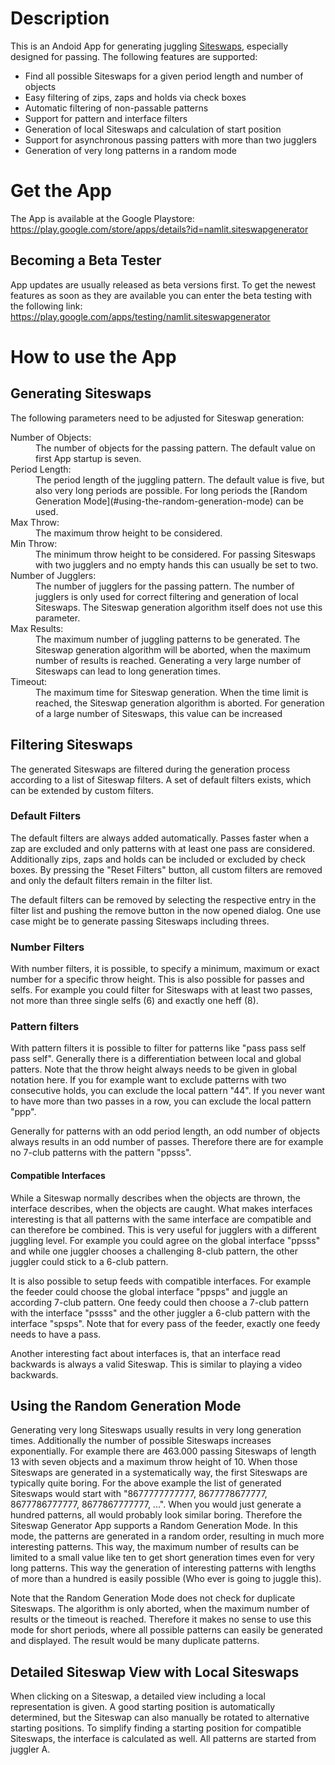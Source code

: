 # Description

This is an Andoid App for generating juggling [Siteswaps](https://en.wikipedia.org/wiki/Siteswap), especially designed for passing. The following features are supported:

- Find all possible Siteswaps for a given period length and number of objects
- Easy filtering of zips, zaps and holds via check boxes
- Automatic filtering of non-passable patterns
- Support for pattern and interface filters
- Generation of local Siteswaps and calculation of start position
- Support for asynchronous passing patters with more than two jugglers
- Generation of very long patterns in a random mode

# Get the App

The App is available at the Google Playstore: <https://play.google.com/store/apps/details?id=namlit.siteswapgenerator>

## Becoming a Beta Tester

App updates are usually released as beta versions first. To get the newest features as soon as they are available you can enter the beta testing with the following link: <https://play.google.com/apps/testing/namlit.siteswapgenerator>
# How to use the App

## Generating Siteswaps

The following parameters need to be adjusted for Siteswap generation:

<dl>
  <dt>Number of Objects:</dt>
  <dd>
    The number of objects for the passing pattern. The default value on first App startup is seven.
  </dd>

  <dt>Period Length:</dt>
  <dd>
    The period length of the juggling pattern. The default value is five, but also very long periods are possible. For long periods the [Random Generation Mode](#using-the-random-generation-mode) can be used.
  </dd>

  <dt>Max Throw:</dt>
  <dd>
    The maximum throw height to be considered.
  </dd>

  <dt>Min Throw:</dt>
  <dd>
    The minimum throw height to be considered. For passing Siteswaps with two jugglers and no empty hands this can usually be set to two.
  </dd>

  <dt>Number of Jugglers:</dt>
  <dd>
    The number of jugglers for the passing pattern. The number of jugglers is only used for correct filtering and generation of local Siteswaps. The Siteswap generation algorithm itself does not use this parameter.
  </dd>

  <dt>Max Results:</dt>
  <dd>
    The maximum number of juggling patterns to be generated. The Siteswap generation algorithm will be aborted, when the maximum number of results is reached. Generating a very large number of Siteswaps can lead to long generation times.
  </dd>

  <dt>Timeout:</dt>
  <dd>
    The maximum time for Siteswap generation. When the time limit is reached, the Siteswap generation algorithm is aborted. For generation of a large number of Siteswaps, this value can be increased
  </dd>
</dl>

## Filtering Siteswaps

The generated Siteswaps are filtered during the generation process according to a list of Siteswap filters. A set of default filters exists, which can be extended by custom filters.

### Default Filters

The default filters are always added automatically. Passes faster when a zap are excluded and only patterns with at least one pass are considered. Additionally zips, zaps and holds can be included or excluded by check boxes. By pressing the "Reset Filters" button, all custom filters are removed and only the default filters remain in the filter list.

The default filters can be removed by selecting the respective entry in the filter list and pushing the remove button in the now opened dialog. One use case might be to generate passing Siteswaps including threes.

### Number Filters

With number filters, it is possible, to specify a minimum, maximum or exact number for a specific throw height. This is also possible for passes and selfs. For example you could filter for Siteswaps with at least two passes, not more than three single selfs (6) and exactly one heff (8).

### Pattern filters

With pattern filters it is possible to filter for patterns like "pass pass self pass self". Generally there is a differentiation between local and global patters. Note that the throw height always needs to be given in global notation here. If you for example want to exclude patterns with two consecutive holds, you can exclude the local pattern "44". If you never want to have more than two passes in a row, you can exclude the local pattern "ppp".

Generally for patterns with an odd period length, an odd number of objects always results in an odd number of passes. Therefore there are for example no 7-club patterns with the pattern "ppsss".

#### Compatible Interfaces

While a Siteswap normally describes when the objects are thrown, the interface describes, when the objects are caught. What makes interfaces interesting is that all patterns with the same interface are compatible and can therefore be combined. This is very useful for jugglers with a different juggling level. For example you could agree on the global interface "ppsss" and while one juggler chooses a challenging 8-club pattern, the other juggler could stick to a 6-club pattern.

It is also possible to setup feeds with compatible interfaces. For example the feeder could choose the global interface "ppsps" and juggle an according 7-club pattern. One feedy could then choose a 7-club pattern with the interface "pssss" and the other juggler a 6-club pattern with the interface "spsps". Note that for every pass of the feeder, exactly one feedy needs to have a pass.

Another interesting fact about interfaces is, that an interface read backwards is always a valid Siteswap. This is similar to playing a video backwards.

## Using the Random Generation Mode

Generating very long Siteswaps usually results in very long generation times. Additionally the number of possible Siteswaps increases exponentially. For example there are 463.000 passing Siteswaps of length 13 with seven objects and a maximum throw height of 10. When those Siteswaps are generated in a systematically way, the first Siteswaps are typically quite boring. For the above example the list of generated Siteswaps would start with "8677777777777, 8677778677777, 8677786777777, 8677867777777, ...". When you would just generate a hundred patterns, all would probably look similar boring. Therefore the Siteswap Generator App supports a Random Generation Mode. In this mode, the patterns are generated in a random order, resulting in much more interesting patterns. This way, the maximum number of results can be limited to a small value like ten to get short generation times even for very long patterns. This way the generation of interesting patterns with lengths of more than a hundred is easily possible (Who ever is going to juggle this).

Note that the Random Generation Mode does not check for duplicate Siteswaps. The algorithm is only aborted, when the maximum number of results or the timeout is reached. Therefore it makes no sense to use this mode for short periods, where all possible patterns can easily be generated and displayed. The result would be many duplicate patterns.

## Detailed Siteswap View with Local Siteswaps

When clicking on a Siteswap, a detailed view including a local representation is given. A good starting position is automatically determined, but the Siteswap can also manually be rotated to alternative starting positions. To simplify finding a starting position for compatible Siteswaps, the interface is calculated as well. All patterns are started from juggler A.
